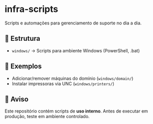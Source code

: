 # infra-scripts
Scripts e automações para gerenciamento de suporte no dia a dia.

## 📂 Estrutura
- `windows/` → Scripts para ambiente Windows (PowerShell, .bat)
  
## 🔧 Exemplos
- Adicionar/remover máquinas do domínio (`windows/domain/`)
- Instalar impressoras via UNC (`windows/printers/`)

## 🚨 Aviso
Este repositório contém scripts de **uso interno**. Antes de executar em produção, teste em ambiente controlado.
